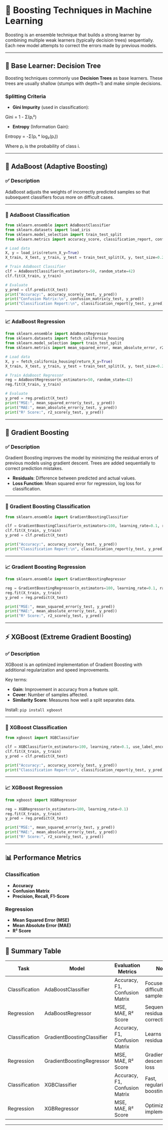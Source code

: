 # 🚀 Boosting Techniques in Machine Learning

Boosting is an ensemble technique that builds a strong learner by combining multiple weak learners (typically decision trees) sequentially. Each new model attempts to correct the errors made by previous models.

---

## 🌲 Base Learner: Decision Tree

Boosting techniques commonly use **Decision Trees** as base learners. These trees are usually shallow (stumps with depth=1) and make simple decisions.

### Splitting Criteria

- **Gini Impurity** (used in classification):
  
Gini = 1 - Σ(pᵢ²)

- **Entropy** (Information Gain):
  
Entropy = -Σ(pᵢ * log₂(pᵢ))

Where pᵢ is the probability of class i.

---

## 🔋 AdaBoost (Adaptive Boosting)

### ✅ Description

AdaBoost adjusts the weights of incorrectly predicted samples so that subsequent classifiers focus more on difficult cases.

---

### 🎯 AdaBoost Classification

```python
from sklearn.ensemble import AdaBoostClassifier
from sklearn.datasets import load_iris
from sklearn.model_selection import train_test_split
from sklearn.metrics import accuracy_score, classification_report, confusion_matrix

# Load data
X, y = load_iris(return_X_y=True)
X_train, X_test, y_train, y_test = train_test_split(X, y, test_size=0.2, random_state=42)

# Train AdaBoost Classifier
clf = AdaBoostClassifier(n_estimators=50, random_state=42)
clf.fit(X_train, y_train)

# Evaluate
y_pred = clf.predict(X_test)
print("Accuracy:", accuracy_score(y_test, y_pred))
print("Confusion Matrix:\n", confusion_matrix(y_test, y_pred))
print("Classification Report:\n", classification_report(y_test, y_pred))
```

---

### 📈 AdaBoost Regression

```python
from sklearn.ensemble import AdaBoostRegressor
from sklearn.datasets import fetch_california_housing
from sklearn.model_selection import train_test_split
from sklearn.metrics import mean_squared_error, mean_absolute_error, r2_score

# Load data
X, y = fetch_california_housing(return_X_y=True)
X_train, X_test, y_train, y_test = train_test_split(X, y, test_size=0.2, random_state=42)

# Train AdaBoost Regressor
reg = AdaBoostRegressor(n_estimators=50, random_state=42)
reg.fit(X_train, y_train)

# Evaluate
y_pred = reg.predict(X_test)
print("MSE:", mean_squared_error(y_test, y_pred))
print("MAE:", mean_absolute_error(y_test, y_pred))
print("R² Score:", r2_score(y_test, y_pred))
```

---

## 🌄 Gradient Boosting

### ✅ Description

Gradient Boosting improves the model by minimizing the residual errors of previous models using gradient descent. Trees are added sequentially to correct prediction mistakes.

- **Residuals**: Difference between predicted and actual values.
- **Loss Function**: Mean squared error for regression, log loss for classification.

---

### 🎯 Gradient Boosting Classification

```python
from sklearn.ensemble import GradientBoostingClassifier

clf = GradientBoostingClassifier(n_estimators=100, learning_rate=0.1, random_state=42)
clf.fit(X_train, y_train)
y_pred = clf.predict(X_test)

print("Accuracy:", accuracy_score(y_test, y_pred))
print("Classification Report:\n", classification_report(y_test, y_pred))
```

---

### 📈 Gradient Boosting Regression

```python
from sklearn.ensemble import GradientBoostingRegressor

reg = GradientBoostingRegressor(n_estimators=100, learning_rate=0.1, random_state=42)
reg.fit(X_train, y_train)
y_pred = reg.predict(X_test)

print("MSE:", mean_squared_error(y_test, y_pred))
print("MAE:", mean_absolute_error(y_test, y_pred))
print("R² Score:", r2_score(y_test, y_pred))
```

---

## ⚡ XGBoost (Extreme Gradient Boosting)

### ✅ Description

XGBoost is an optimized implementation of Gradient Boosting with additional regularization and speed improvements.

Key terms:

- **Gain**: Improvement in accuracy from a feature split.
- **Cover**: Number of samples affected.
- **Similarity Score**: Measures how well a split separates data.

Install: `pip install xgboost`

---

### 🎯 XGBoost Classification

```python
from xgboost import XGBClassifier

clf = XGBClassifier(n_estimators=100, learning_rate=0.1, use_label_encoder=False, eval_metric='mlogloss')
clf.fit(X_train, y_train)
y_pred = clf.predict(X_test)

print("Accuracy:", accuracy_score(y_test, y_pred))
print("Classification Report:\n", classification_report(y_test, y_pred))
```

---

### 📈 XGBoost Regression

```python
from xgboost import XGBRegressor

reg = XGBRegressor(n_estimators=100, learning_rate=0.1)
reg.fit(X_train, y_train)
y_pred = reg.predict(X_test)

print("MSE:", mean_squared_error(y_test, y_pred))
print("MAE:", mean_absolute_error(y_test, y_pred))
print("R² Score:", r2_score(y_test, y_pred))
```

---

## 📊 Performance Metrics

### Classification
- **Accuracy**
- **Confusion Matrix**
- **Precision, Recall, F1-Score**

### Regression
- **Mean Squared Error (MSE)**
- **Mean Absolute Error (MAE)**
- **R² Score**

---

## 🔗 Summary Table

| Task           | Model                      | Evaluation Metrics              | Notes                          |
|----------------|----------------------------|----------------------------------|--------------------------------|
| Classification | AdaBoostClassifier         | Accuracy, F1, Confusion Matrix   | Focuses on difficult samples   |
| Regression     | AdaBoostRegressor          | MSE, MAE, R² Score               | Sequential residual correction |
| Classification | GradientBoostingClassifier | Accuracy, F1, Confusion Matrix   | Learns from residuals          |
| Regression     | GradientBoostingRegressor  | MSE, MAE, R² Score               | Gradient descent on loss       |
| Classification | XGBClassifier              | Accuracy, F1, Confusion Matrix   | Fast, regularized boosting     |
| Regression     | XGBRegressor               | MSE, MAE, R² Score               | Optimized implementation       |

---